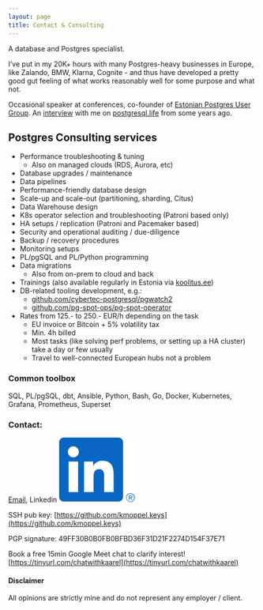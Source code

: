 ```yaml
---
layout: page
title: Contact & Consulting
---
```


A database and Postgres specialist.

I’ve put in my 20K+ hours with many Postgres-heavy businesses in Europe, like Zalando, BMW, Klarna, Cognite - and thus have developed
a pretty good gut feeling of what works reasonably well for some purpose and what not.

Occasional speaker at conferences, co-founder of [Estonian Postgres User Group](https://www.meetup.com/tallinn-postgresql-meetup/).
An [interview](https://postgresql.life/post/kaarel_moppel/) with me on [postgresql.life](https://postgresql.life/) from some years ago.

## Postgres Consulting services

* Performance troubleshooting & tuning
  - Also on managed clouds (RDS, Aurora, etc)
* Database upgrades / maintenance
* Data pipelines
* Performance-friendly database design
* Scale-up and scale-out (partitioning, sharding, Citus)
* Data Warehouse design
* K8s operator selection and troubleshooting (Patroni based only)
* HA setups / replication (Patroni and Pacemaker based)
* Security and operational auditing / due-diligence
* Backup / recovery procedures
* Monitoring setups
* PL/pgSQL and PL/Python programming
* Data migrations
  * Also from on-prem to cloud and back
* Trainings (also available regularly in Estonia via [koolitus.ee](https://koolitus.ee/otsing?q=Moppel))
* DB-related tooling development, e.g.:
  - [github.com/cybertec-postgresql/pgwatch2](https://github.com/cybertec-postgresql/pgwatch2)
  - [github.com/pg-spot-ops/pg-spot-operator](https://github.com/pg-spot-ops/pg-spot-operator)
* Rates from 125.- to 250.- EUR/h depending on the task
  - EU invoice or Bitcoin + 5% volatility tax
  - Min. 4h billed
  - Most tasks (like solving perf problems, or setting up a HA cluster) take a day or few usually
  - Travel to well-connected European hubs not a problem

### Common toolbox

SQL, PL/pgSQL, dbt, Ansible, Python, Bash, Go, Docker, Kubernetes, Grafana, Prometheus, Superset


### Contact:
[Email](mailto:kaarel.moppel@gmail.com), Linkedin [![](/assets/img/linkedin.svg)](https://www.linkedin.com/in/kaarelmoppel/)

SSH pub key: [https://github.com/kmoppel.keys](https://github.com/kmoppel.keys)

PGP signature: 49FF30B0B0FB0BFBD36F31D21F2274D154F37E71

Book a free 15min Google Meet chat to clarify interest! [https://tinyurl.com/chatwithkaarel](https://tinyurl.com/chatwithkaarel)


#### Disclaimer

All opinions are strictly mine and do not represent any employer / client.
